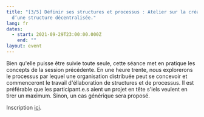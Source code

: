 ```yaml
---
title: "[3/5] Définir ses structures et processus : Atelier sur la création
  d’une structure décentralisée."
lang: fr
dates:
  - start: 2021-09-29T23:00:00.000Z
    end: ""
layout: event
---
```

Bien qu'elle puisse être suivie toute seule, cette séance met en pratique les concepts de la session précédente. En une heure trente, nous explorerons le processus par lequel une organisation distribuée peut se concevoir et commenceront le travail d'éllaboration de structures et de processus. Il est préférable que les participant.e.s aient un projet en tête s'iels veulent en tirer un maximum. Sinon, un cas générique sera proposé.



Inscription [ici](https://us02web.zoom.us/meeting/register/tZIvc-CuqDMtGdPXqGkXJdRfghOFE0nqq27z).